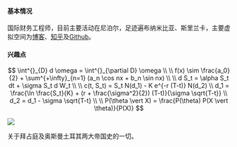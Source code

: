 #### 基本情况
国际财务工程师，目前主要活动在尼泊尔，足迹遍布纳米比亚、斯里兰卡，主要虚拟空间为[博客](https://bobcatzoo.github.io)、[知乎](https://www.zhihu.com/people/tomcat-63-60)及[Github](https://github.com/bobcatzoo)。

#### 兴趣点

$$
\int^{}_{D} d \omega = \int^{}_{\partial D} \omega \\
\\
f(x) \sim \frac{a_0}{2} + \sum^{+\infty}_{n=1} (a_n \cos nx + b_n \sin nx) \\
\\
d S_t = \alpha S_t dt + \sigma S_t d W_t \\
\\
c(t, S_t) = S_t N(d_1) - K e^{-r (T-t)} N(d_2) \\
d_1 = \frac{\ln \frac{S_t}{K} + (r + \frac{\sigma^2}{2}) (T-t)}{\sigma \sqrt{T-t}} \\
d_2 = d_1 - \sigma \sqrt{T-t} \\
\\
P(\theta \vert X) = \frac{P(\theta) P(X \vert \theta)}{P(X)}
$$



![](/img/in-post/interests.png)

关于拜占庭及奥斯曼土耳其两大帝国史的一切。
